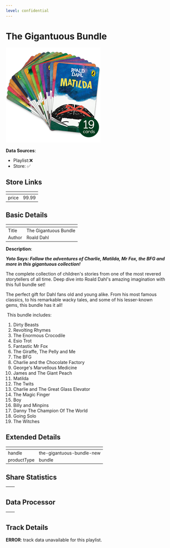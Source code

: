 ```yaml
---
level: confidential
---
```

# The Gigantuous Bundle

![card_[1JtMS].png](../../img/cards/card_[1JtMS].png)

**Data Sources**: 

- Playlist:❌
- Store: ✅


## Store Links

| <!-- --> | <!-- --> |
| - | - |
| price | 99.99 |


## Basic Details

| <!-- --> | <!-- --> |
| - | - |
| Title | The Gigantuous Bundle |
| Author | Roald Dahl |

**Description**:

_**Yoto Says: Follow the adventures of Charlie, Matilda, Mr Fox, the BFG and more in this gigantuous collection!**_

The complete collection of children's stories from one of the most revered storytellers of all time. Deep dive into Roald Dahl's amazing imagination with this full bundle set!

The perfect gift for Dahl fans old and young alike. From his most famous classics, to his remarkable wacky tales, and some of his lesser-known gems, this bundle has it all!

 This bundle includes:  

1.  Dirty Beasts
2.  Revolting Rhymes
3.  The Enormous Crocodile 
4.  Esio Trot 
5.  Fantastic Mr Fox 
6.  The Giraffe, The Pelly and Me
7.  The BFG
8.  Charlie and the Chocolate Factory
9.  George's Marvellous Medicine 
10.  James and The Giant Peach 
11.  Matilda
12.  The Twits
13.  Charlie and The Great Glass Elevator
14.  The Magic Finger
15.  Boy
16.  Billy and Minpins
17.  Danny The Champion Of The World
18.  Going Solo
19.  The Witches


## Extended Details

| <!-- --> | <!-- --> |
| - | - |
| handle | the-gigantuous-bundle-new |
| productType | bundle |


## Share Statistics

| <!-- --> | <!-- --> |
| - | - |


## Data Processor

| <!-- --> | <!-- --> |
| - | - |


## Track Details

**ERROR**: track data unavailable for this playlist.
